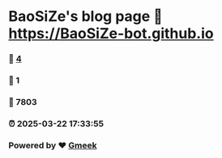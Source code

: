 # BaoSiZe's blog page :link: https://BaoSiZe-bot.github.io 
### :page_facing_up: [4](https://BaoSiZe-bot.github.io/tag.html) 
### :speech_balloon: 1 
### :hibiscus: 7803 
### :alarm_clock: 2025-03-22 17:33:55 
### Powered by :heart: [Gmeek](https://github.com/Meekdai/Gmeek)
